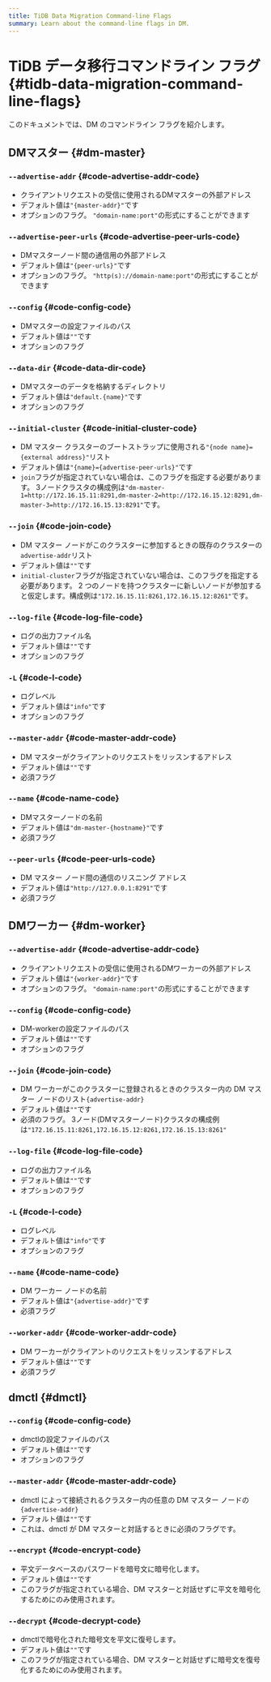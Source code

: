 ```yaml
---
title: TiDB Data Migration Command-line Flags
summary: Learn about the command-line flags in DM.
---
```


# TiDB データ移行コマンドライン フラグ {#tidb-data-migration-command-line-flags}

このドキュメントでは、DM のコマンドライン フラグを紹介します。

## DMマスター {#dm-master}

### <code>--advertise-addr</code> {#code-advertise-addr-code}

-   クライアントリクエストの受信に使用されるDMマスターの外部アドレス
-   デフォルト値は`"{master-addr}"`です
-   オプションのフラグ。 `"domain-name:port"`の形式にすることができます

### <code>--advertise-peer-urls</code> {#code-advertise-peer-urls-code}

-   DMマスターノード間の通信用の外部アドレス
-   デフォルト値は`"{peer-urls}"`です
-   オプションのフラグ。 `"http(s)://domain-name:port"`の形式にすることができます

### <code>--config</code> {#code-config-code}

-   DMマスターの設定ファイルのパス
-   デフォルト値は`""`です
-   オプションのフラグ

### <code>--data-dir</code> {#code-data-dir-code}

-   DMマスターのデータを格納するディレクトリ
-   デフォルト値は`"default.{name}"`です
-   オプションのフラグ

### <code>--initial-cluster</code> {#code-initial-cluster-code}

-   DM マスター クラスターのブートストラップに使用される`"{node name}={external address}"`リスト
-   デフォルト値は`"{name}={advertise-peer-urls}"`です
-   `join`フラグが指定されていない場合は、このフラグを指定する必要があります。 3ノードクラスタの構成例は`"dm-master-1=http://172.16.15.11:8291,dm-master-2=http://172.16.15.12:8291,dm-master-3=http://172.16.15.13:8291"`です。

### <code>--join</code> {#code-join-code}

-   DM マスター ノードがこのクラスターに参加するときの既存のクラスターの`advertise-addr`リスト
-   デフォルト値は`""`です
-   `initial-cluster`フラグが指定されていない場合は、このフラグを指定する必要があります。 2 つのノードを持つクラスターに新しいノードが参加すると仮定します。構成例は`"172.16.15.11:8261,172.16.15.12:8261"`です。

### <code>--log-file</code> {#code-log-file-code}

-   ログの出力ファイル名
-   デフォルト値は`""`です
-   オプションのフラグ

### <code>-L</code> {#code-l-code}

-   ログレベル
-   デフォルト値は`"info"`です
-   オプションのフラグ

### <code>--master-addr</code> {#code-master-addr-code}

-   DM マスターがクライアントのリクエストをリッスンするアドレス
-   デフォルト値は`""`です
-   必須フラグ

### <code>--name</code> {#code-name-code}

-   DMマスターノードの名前
-   デフォルト値は`"dm-master-{hostname}"`です
-   必須フラグ

### <code>--peer-urls</code> {#code-peer-urls-code}

-   DM マスター ノード間の通信のリスニング アドレス
-   デフォルト値は`"http://127.0.0.1:8291"`です
-   必須フラグ

## DMワーカー {#dm-worker}

### <code>--advertise-addr</code> {#code-advertise-addr-code}

-   クライアントリクエストの受信に使用されるDMワーカーの外部アドレス
-   デフォルト値は`"{worker-addr}"`です
-   オプションのフラグ。 `"domain-name:port"`の形式にすることができます

### <code>--config</code> {#code-config-code}

-   DM-workerの設定ファイルのパス
-   デフォルト値は`""`です
-   オプションのフラグ

### <code>--join</code> {#code-join-code}

-   DM ワーカーがこのクラスターに登録されるときのクラスター内の DM マスター ノードのリスト`{advertise-addr}`
-   デフォルト値は`""`です
-   必須のフラグ。 3ノード(DMマスターノード)クラスタの構成例は`"172.16.15.11:8261,172.16.15.12:8261,172.16.15.13:8261"`

### <code>--log-file</code> {#code-log-file-code}

-   ログの出力ファイル名
-   デフォルト値は`""`です
-   オプションのフラグ

### <code>-L</code> {#code-l-code}

-   ログレベル
-   デフォルト値は`"info"`です
-   オプションのフラグ

### <code>--name</code> {#code-name-code}

-   DM ワーカー ノードの名前
-   デフォルト値は`"{advertise-addr}"`です
-   必須フラグ

### <code>--worker-addr</code> {#code-worker-addr-code}

-   DM ワーカーがクライアントのリクエストをリッスンするアドレス
-   デフォルト値は`""`です
-   必須フラグ

## dmctl {#dmctl}

### <code>--config</code> {#code-config-code}

-   dmctlの設定ファイルのパス
-   デフォルト値は`""`です
-   オプションのフラグ

### <code>--master-addr</code> {#code-master-addr-code}

-   dmctl によって接続されるクラスター内の任意の DM マスター ノードの`{advertise-addr}`
-   デフォルト値は`""`です
-   これは、dmctl が DM マスターと対話するときに必須のフラグです。

### <code>--encrypt</code> {#code-encrypt-code}

-   平文データベースのパスワードを暗号文に暗号化します。
-   デフォルト値は`""`です
-   このフラグが指定されている場合、DM マスターと対話せずに平文を暗号化するためにのみ使用されます。

### <code>--decrypt</code> {#code-decrypt-code}

-   dmctlで暗号化された暗号文を平文に復号します。
-   デフォルト値は`""`です
-   このフラグが指定されている場合、DM マスターと対話せずに暗号文を復号化するためにのみ使用されます。
